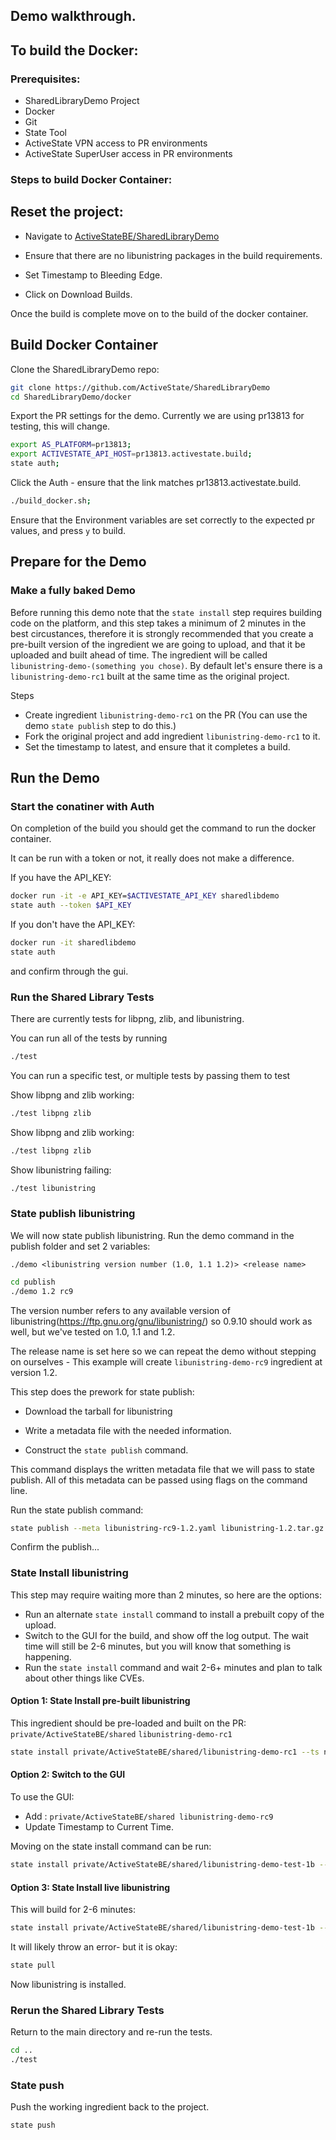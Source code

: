 ## Demo walkthrough.

## To build the Docker:

### Prerequisites:

- SharedLibraryDemo Project
- Docker
- Git
- State Tool
- ActiveState VPN access to PR environments
- ActiveState SuperUser access in PR environments

### Steps to build Docker Container:

## Reset the project:

- Navigate to [ActiveStateBE/SharedLibraryDemo](https://pr13813.activestate.build/ActiveStateBE/SharedLibraryDemo/customize)

- Ensure that there are no libunistring packages in the build requirements.

- Set Timestamp to Bleeding Edge.

- Click on Download Builds.

Once the build is complete move on to the build of the docker container.

## Build Docker Container

Clone the SharedLibraryDemo repo:

```bash
git clone https://github.com/ActiveState/SharedLibraryDemo
cd SharedLibraryDemo/docker
```

Export the PR settings for the demo.
Currently we are using pr13813 for testing, this will change.

```bash
export AS_PLATFORM=pr13813;
export ACTIVESTATE_API_HOST=pr13813.activestate.build;
state auth;
```

Click the Auth - ensure that the link matches pr13813.activestate.build.

```bash
./build_docker.sh;
```

Ensure that the Environment variables are set correctly to the expected pr values, and press `y` to build.

## Prepare for the Demo

### Make a fully baked Demo

Before running this demo note that the `state install` step requires building code on the platform, and this step takes a minimum of 2 minutes in the best circustances, therefore it is strongly recommended that you create a pre-built version of the ingredient we are going to upload, and that it be uploaded and built ahead of time. The ingredient will be called `libunistring-demo-(something you chose)`. By default let's ensure there is a `libunistring-demo-rc1` built at the same time as the original project.

Steps

- Create ingredient `libunistring-demo-rc1` on the PR (You can use the demo `state publish` step to do this.)
- Fork the original project and add ingredient `libunistring-demo-rc1` to it.
- Set the timestamp to latest, and ensure that it completes a build.

## Run the Demo

### Start the conatiner with Auth

On completion of the build you should get the command to run the docker container.

It can be run with a token or not, it really does not make a difference.

If you have the API_KEY:

```bash
docker run -it -e API_KEY=$ACTIVESTATE_API_KEY sharedlibdemo
state auth --token $API_KEY
```

If you don't have the API_KEY:

```bash
docker run -it sharedlibdemo
state auth
```

and confirm through the gui.

### Run the Shared Library Tests

There are currently tests for libpng, zlib, and libunistring.

You can run all of the tests by running

```bash
./test
```

You can run a specific test, or multiple tests by passing them to test

Show libpng and zlib working:

```bash
./test libpng zlib
```

Show libpng and zlib working:

```bash
./test libpng zlib
```

Show libunistring failing:

```bash
./test libunistring
```

### State publish libunistring

We will now state publish libunistring.
Run the demo command in the publish folder and set 2 variables:

`./demo <libunistring version number (1.0, 1.1 1.2)> <release name>`

```bash
cd publish
./demo 1.2 rc9
```

The version number refers to any available version of libunistring(https://ftp.gnu.org/gnu/libunistring/) so 0.9.10 should work as well, but we've tested on 1.0, 1.1 and 1.2.

The release name is set here so we can repeat the demo without stepping on ourselves - This example will create `libunistring-demo-rc9` ingredient at version 1.2.

This step does the prework for state publish:

- Download the tarball for libunistring

- Write a metadata file with the needed information.

- Construct the `state publish` command.

This command displays the written metadata file that we will pass to state publish.
All of this metadata can be passed using flags on the command line.

Run the state publish command:

```bash
state publish --meta libunistring-rc9-1.2.yaml libunistring-1.2.tar.gz
```

Confirm the publish...

### State Install libunistring

This step may require waiting more than 2 minutes, so here are the options:

- Run an alternate `state install` command to install a prebuilt copy of the upload.
- Switch to the GUI for the build, and show off the log output. The wait time will still be 2-6 minutes, but you will know that something is happening.
- Run the `state install` command and wait 2-6+ minutes and plan to talk about other things like CVEs.

#### Option 1: State Install pre-built libunistring

This ingredient should be pre-loaded and built on the PR: `private/ActiveStateBE/shared` `libunistring-demo-rc1`

```bash
state install private/ActiveStateBE/shared/libunistring-demo-rc1 --ts now
```

#### Option 2: Switch to the GUI

To use the GUI:

- Add : `private/ActiveStateBE/shared libunistring-demo-rc9`
- Update Timestamp to Current Time.

Moving on the state install command can be run:

```bash
state install private/ActiveStateBE/shared/libunistring-demo-test-1b --ts now
```

#### Option 3: State Install live libunistring

This will build for 2-6 minutes:

```bash
state install private/ActiveStateBE/shared/libunistring-demo-test-1b --ts now
```

It will likely throw an error- but it is okay:

```bash
state pull
```

Now libunistring is installed.

### Rerun the Shared Library Tests

Return to the main directory and re-run the tests.

```bash
cd ..
./test
```

### State push

Push the working ingredient back to the project.

```bash
state push
```
